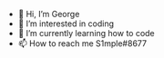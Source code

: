 - 👋 Hi, I’m George
- 👀 I’m interested in coding 
- 🌱 I’m currently learning how to code
- 📫 How to reach me S1mple#8677

<!---
G3orgeWasHere/G3orgeWasHere is a ✨ special ✨ repository because its `README.md` (this file) appears on your GitHub profile.
You can click the Preview link to take a look at your changes.
--->
